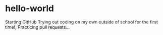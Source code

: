# hello-world
Starting GitHub
Trying out coding on my own outside of school for the first time!;
Practicing pull requests...
